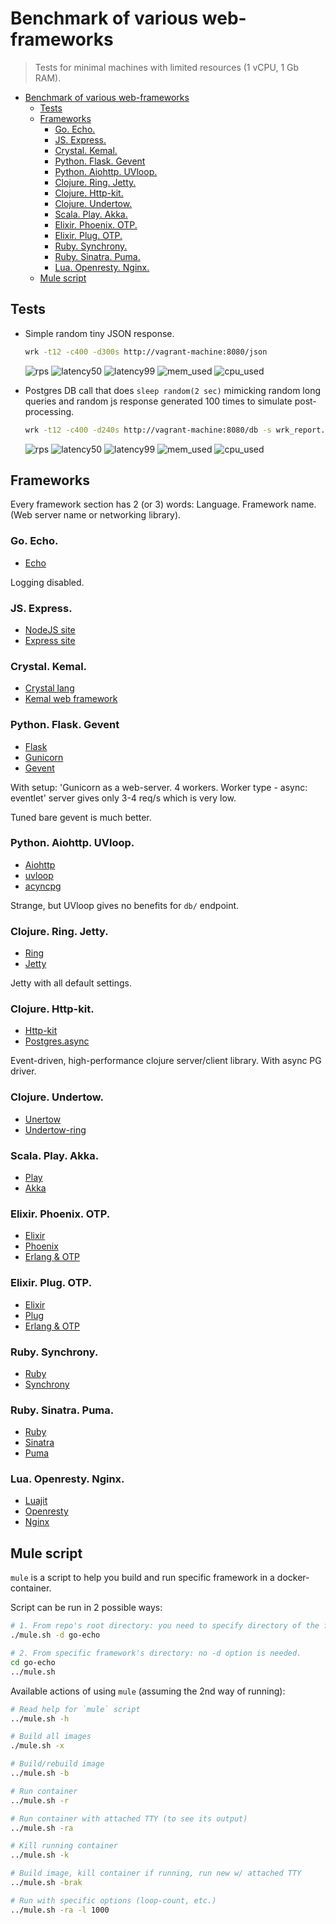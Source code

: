 # Benchmark of various web-frameworks

> Tests for minimal machines with limited resources (1 vCPU, 1 Gb RAM).

- [Benchmark of various web-frameworks](#benchmark-of-various-web-frameworks)
  - [Tests](#tests)
  - [Frameworks](#frameworks)
    - [Go. Echo.](#go-echo)
    - [JS. Express.](#js-express)
    - [Crystal. Kemal.](#crystal-kemal)
    - [Python. Flask. Gevent](#python-flask-gevent)
    - [Python. Aiohttp. UVloop.](#python-aiohttp-uvloop)
    - [Clojure. Ring. Jetty.](#clojure-ring-jetty)
    - [Clojure. Http-kit.](#clojure-http-kit)
    - [Clojure. Undertow.](#clojure-undertow)
    - [Scala. Play. Akka.](#scala-play-akka)
    - [Elixir. Phoenix. OTP.](#elixir-phoenix-otp)
    - [Elixir. Plug. OTP.](#elixir-plug-otp)
    - [Ruby. Synchrony.](#ruby-synchrony)
    - [Ruby. Sinatra. Puma.](#ruby-sinatra-puma)
    - [Lua. Openresty. Nginx.](#lua-openresty-nginx)
  - [Mule script](#mule-script)


## Tests

- Simple random tiny JSON response.
  ```bash
  wrk -t12 -c400 -d300s http://vagrant-machine:8080/json
  ```

  ![rps](_images/json/Requests_per_second.png)
  ![latency50](_images/json/Latency_for_50-percentile.png)
  ![latency99](_images/json/Latency_for_99-percentile.png)
  ![mem_used](_images/json/Memory_usage.png)
  ![cpu_used](_images/json/CPU_usage.png)

- Postgres DB call that does `sleep random(2 sec)` mimicking random long queries and random js response
  generated 100 times to simulate post-processing.
  ```bash
  wrk -t12 -c400 -d240s http://vagrant-machine:8080/db -s wrk_report.lua --timeout 10s
  ```

  ![rps](_images/db/Requests_per_second.png)
  ![latency50](_images/db/Latency_for_50-percentile.png)
  ![latency99](_images/db/Latency_for_99-percentile.png)
  ![mem_used](_images/db/Memory_usage.png)
  ![cpu_used](_images/db/CPU_usage.png)

## Frameworks

Every framework section has 2 (or 3) words: Language. Framework name. (Web server name or networking library).

### Go. Echo.

- [Echo](https://github.com/labstack/echo)

Logging disabled.


### JS. Express.

- [NodeJS site](nodejs.org)
- [Express site](https://expressjs.com)


### Crystal. Kemal.
- [Crystal lang](https://crystal-lang.org)
- [Kemal web framework](https://kemalcr.com)


### Python. Flask. Gevent

- [Flask](http://flask.pocoo.org)
- [Gunicorn](http://gunicorn.org/#docs)
- [Gevent](http://www.gevent.org)

With setup: 'Gunicorn as a web-server. 4 workers. Worker type - async: eventlet' server gives only 3-4 req/s
which is very low.

Tuned bare gevent is much better.


### Python. Aiohttp. UVloop.

- [Aiohttp](https://aiohttp.readthedocs.io/en/stable/index.html)
- [uvloop](https://github.com/MagicStack/uvloop)
- [acyncpg](https://magicstack.github.io/asyncpg)

Strange, but UVloop gives no benefits for `db/` endpoint.


### Clojure. Ring. Jetty.

- [Ring](https://github.com/ring-clojure/ring)
- [Jetty](https://www.eclipse.org/jetty)

Jetty with all default settings.


### Clojure. Http-kit.

- [Http-kit](https://github.com/http-kit/http-kit)
- [Postgres.async](https://github.com/alaisi/postgres.async)

Event-driven, high-performance clojure server/client library.
With async PG driver.


### Clojure. Undertow.

- [Unertow](http://undertow.io)
- [Undertow-ring](https://github.com/piranha/ring-undertow-adapter)


### Scala. Play. Akka.

- [Play](https://www.playframework.com)
- [Akka](https://akka.io)


### Elixir. Phoenix. OTP.

- [Elixir](https://elixir-lang.org)
- [Phoenix](https://phoenixframework.org)
- [Erlang & OTP](https://www.erlang.org)


### Elixir. Plug. OTP.

- [Elixir](https://elixir-lang.org)
- [Plug](https://github.com/elixir-plug/plug)
- [Erlang & OTP](https://www.erlang.org)


### Ruby. Synchrony.

- [Ruby](https://www.ruby-lang.org)
- [Synchrony](https://github.com/kyledrake/sinatra-synchrony)


### Ruby. Sinatra. Puma.

- [Ruby](https://www.ruby-lang.org)
- [Sinatra](http://sinatrarb.com)
- [Puma](https://puma.io)


### Lua. Openresty. Nginx.

- [Luajit](https://luajit.org)
- [Openresty](https://openresty.org/)
- [Nginx](http://nginx.org)


## Mule script

`mule` is a script to help you build and run specific framework in a docker-container.

Script can be run in 2 possible ways:

```bash
# 1. From repo's root directory: you need to specify directory of the framework in -d option.
./mule.sh -d go-echo

# 2. From specific framework's directory: no -d option is needed.
cd go-echo
../mule.sh
```

Available actions of using `mule` (assuming the 2nd way of running):

```bash
# Read help for `mule` script
../mule.sh -h

# Build all images
./mule.sh -x

# Build/rebuild image
../mule.sh -b

# Run container
../mule.sh -r

# Run container with attached TTY (to see its output)
../mule.sh -ra

# Kill running container
../mule.sh -k

# Build image, kill container if running, run new w/ attached TTY
../mule.sh -brak

# Run with specific options (loop-count, etc.)
../mule.sh -ra -l 1000
```
